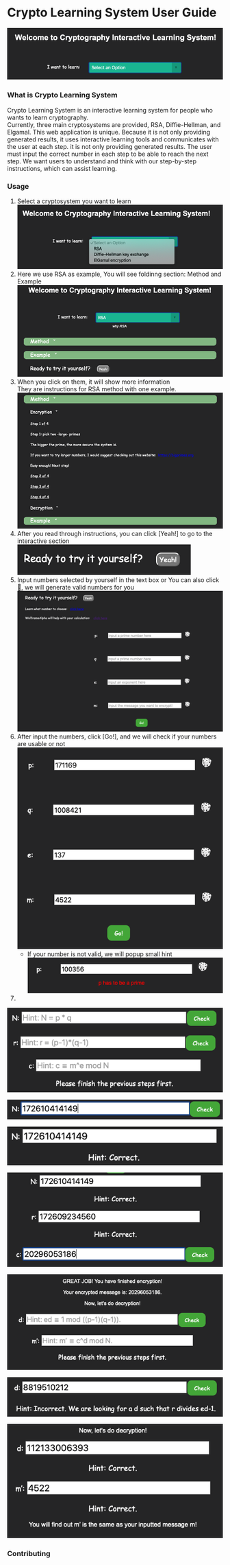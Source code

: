 # Crypto Learning System User Guide
<p align='center'>
<a href="https://crypto-learning-sys.herokuapp.com" class="image"><img src="images/mainpage.png" alt="" /></a><br/>
</p>

### What is Crypto Learning System

Crypto Learning System is an interactive learning system for people who wants to learn cryptography. <br/>
Currently, three main cryptosystems are provided, RSA, Diffie-Hellman, and Elgamal. This web application is unique. Because it is not only providing generated results, it uses interactive learning tools and communicates with the user at each step. it is not only providing generated results. The user must input the correct number in each step to be able to reach the next step. We want users to understand and think with our step-by-step instructions, which can assist learning. <br/>

### Usage
1. Select a cryptosystem you want to learn
<a href="https://crypto-learning-sys.herokuapp.com" class="image"><img src="images/instruction1.png" alt="" /></a><br/>
2. Here we use RSA as example, You will see foldinng section: Method and Example
<a href="https://crypto-learning-sys.herokuapp.com" class="image"><img src="images/instruction2.png" alt="" /></a><br/>
3. When you click on them, it will show more information<br/>
They are instructions for RSA method with one example.
<a href="https://crypto-learning-sys.herokuapp.com" class="image"><img src="images/instruction3.png" alt="" /></a><br/>
4. After you read through instructions, you can click [Yeah!] to go to the interactive section<br/>
<a href="https://crypto-learning-sys.herokuapp.com" class="image"><img src="images/instruction4.png" alt="" /></a><br/>
5. Input numbers selected by yourself in the text box or You can also click 🎲, we will generate valid numbers for you 
<a href="https://crypto-learning-sys.herokuapp.com" class="image"><img src="images/instruction5.png" alt="" /></a><br/>
6. After input the numbers, click [Go!], and we will check if your numbers are usable or not
<a href="https://crypto-learning-sys.herokuapp.com" class="image"><img src="images/instruction7.png" alt="" /></a><br/>
	- If your number is not valid, we will popup small hint
	<a href="https://crypto-learning-sys.herokuapp.com" class="image"><img src="images/error1.png" alt="" /></a><br/>
7. 
<a href="https://crypto-learning-sys.herokuapp.com" class="image"><img src="images/instruction8.png" alt="" /></a><br/>

<a href="https://crypto-learning-sys.herokuapp.com" class="image"><img src="images/instruction9.png" alt="" /></a><br/>

<a href="https://crypto-learning-sys.herokuapp.com" class="image"><img src="images/instruction10.png" alt="" /></a><br/>

<a href="https://crypto-learning-sys.herokuapp.com" class="image"><img src="images/instruction11.png" alt="" /></a><br/>

<a href="https://crypto-learning-sys.herokuapp.com" class="image"><img src="images/instruction12.png" alt="" /></a><br/>

<a href="https://crypto-learning-sys.herokuapp.com" class="image"><img src="images/instruction13.png" alt="" /></a><br/>

<a href="https://crypto-learning-sys.herokuapp.com" class="image"><img src="images/instruction14.png" alt="" /></a><br/>

### Contributing








